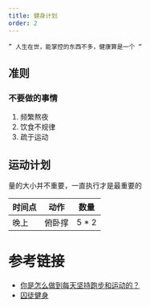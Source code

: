 ```yaml
---
title: 健身计划
order: 2
---
```


```
” 人生在世，能掌控的东西不多，健康算是一个 “
```

## 准则

### 不要做的事情

1. 频繁熬夜
2. 饮食不规律
3. 疏于运动

## 运动计划

量的大小并不重要，一直执行才是最重要的

| 时间点 | 动作  | 数量    |
| --- | --- | ----- |
| 晚上  | 俯卧撑 | 5 * 2 |

# 参考链接

- [你是怎么做到每天坚持跑步和运动的？](https://www.zhihu.com/question/407158360)
- [囚徒健身](/daliy/220926%20囚徒健身笔记)
